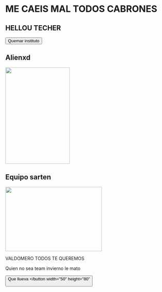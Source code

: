 <!DOCTYPE html>
<html>
<head>
</head>
<body>
<h1> ME CAEIS MAL TODOS CABRONES </h1>

<h2> HELLOU TECHER </h2>

<button>Quemar instituto </button>

<h2> Alienxd </h2>


<img src="https://www.disfrazjaiak.com/8599-large_default/gafas-alien.jpg" width="200" height="300">

<h2> Equipo sarten </h2>

<img src="https://previews.123rf.com/images/sevalv/sevalv1704/sevalv170400933/76599243-girl-jokes-with-frying-pan-in-hands-while-making-food.jpg"  width="300" height="200">

<p> VALDOMERO TODOS TE QUEREMOS </p>

<p> Quien no sea team invierno le mato </p>

<button> Que llueva </button width="50" height="80"
</body>
</html>



